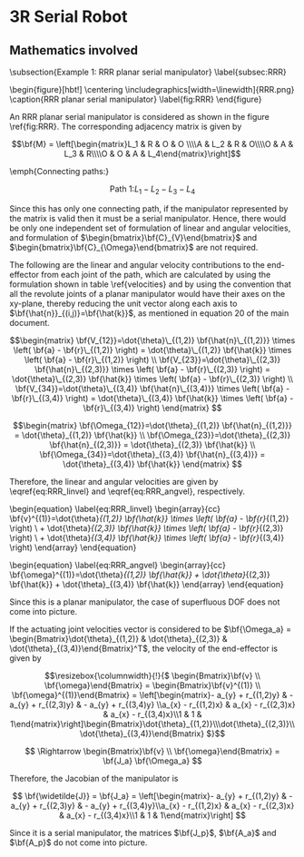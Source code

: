# 3R Serial Robot

## Mathematics involved

\subsection{Example 1: RRR planar serial manipulator}
\label{subsec:RRR}

\begin{figure}[hbt!]
  \centering
  \includegraphics[width=\linewidth]{RRR.png}
  \caption{RRR planar serial manipulator}
  \label{fig:RRR}
\end{figure}

An RRR planar serial manipulator is considered as shown in the figure \ref{fig:RRR}. The corresponding adjacency matrix is given by

$$\bf{M} = \left[\begin{matrix}L_1 & R & O & O \\\\A & L_2 & R & O\\\\O & A & L_3 & R\\\\O & O & A & L_4\end{matrix}\right]$$

\emph{Connecting paths:}

$$\text{Path 1:} L_1-L_2-L_3-L_4$$

Since this has only one connecting path, if the manipulator represented by the matrix is valid then it must be a serial manipulator. Hence, there would be only one independent set of formulation of linear and angular velocities, and formulation of $\begin{bmatrix}\bf{C}_{V}\end{bmatrix}$ and $\begin{bmatrix}\bf{C}_{\Omega}\end{bmatrix}$ are not required.

The following are the linear and angular velocity contributions to the end-effector from each joint of the path, which are calculated by using the formulation shown in table \ref{velocities} and by using the convention that all the revolute joints of a planar manipulator would have their axes on the xy-plane, thereby reducing the unit vector along each axis to $\bf{\hat{n}}_{(i,j)}=\bf{\hat{k}}$, as mentioned in equation 20 of the main document.

$$\begin{matrix}
  \bf{V_{12}}=\dot{\theta}\_{(1,2)} \bf{\hat{n}\_{(1,2)}} \times \left( \bf{a} - \bf{r}\_{(1,2)} \right) = \dot{\theta}\_{(1,2)} \bf{\hat{k}} \times \left( \bf{a} - \bf{r}\_{(1,2)} \right) \\
  \bf{V_{23}}=\dot{\theta}\_{(2,3)} \bf{\hat{n}\_{(2,3)}} \times \left( \bf{a} - \bf{r}\_{(2,3)} \right) = \dot{\theta}\_{(2,3)} \bf{\hat{k}} \times \left( \bf{a} - \bf{r}\_{(2,3)} \right) \\
  \bf{V_{34}}=\dot{\theta}\_{(3,4)} \bf{\hat{n}\_{(3,4)}} \times \left( \bf{a} - \bf{r}\_{(3,4)} \right) = \dot{\theta}\_{(3,4)} \bf{\hat{k}} \times \left( \bf{a} - \bf{r}\_{(3,4)} \right)
\end{matrix}
$$

$$\begin{matrix}
  \bf{\Omega_{12}}=\dot{\theta}_{(1,2)} \bf{\hat{n}_{(1,2)}} = \dot{\theta}_{(1,2)} \bf{\hat{k}} \\
  \bf{\Omega_{23}}=\dot{\theta}_{(2,3)} \bf{\hat{n}_{(2,3)}} = \dot{\theta}_{(2,3)} \bf{\hat{k}} \\
  \bf{\Omega_{34}}=\dot{\theta}_{(3,4)} \bf{\hat{n}_{(3,4)}} = \dot{\theta}_{(3,4)} \bf{\hat{k}}
\end{matrix}
$$

Therefore, the linear and angular velocities are given by \eqref{eq:RRR_linvel} and \eqref{eq:RRR_angvel}, respectively.

\begin{equation}
    \label{eq:RRR_linvel}
    \begin{array}{cc}
        \bf{v}^{(1)}=\dot{\theta}_{(1,2)} \bf{\hat{k}} \times \left( \bf{a} - \bf{r}_{(1,2)} \right) \\
        + \dot{\theta}_{(2,3)} \bf{\hat{k}} \times \left( \bf{a} - \bf{r}_{(2,3)} \right) \\
        + \dot{\theta}_{(3,4)} \bf{\hat{k}} \times \left( \bf{a} - \bf{r}_{(3,4)} \right)
    \end{array}
\end{equation}

\begin{equation}
        \label{eq:RRR_angvel}
    \begin{array}{cc}
        \bf{\omega}^{(1)}=\dot{\theta}_{(1,2)} \bf{\hat{k}} + \dot{\theta}_{(2,3)} \bf{\hat{k}} + \dot{\theta}_{(3,4)} \bf{\hat{k}}
    \end{array}
\end{equation}

Since this is a planar manipulator, the case of superfluous DOF does not come into picture.

If the actuating joint velocities vector is considered to be $\bf{\Omega_a} = \begin{Bmatrix}\dot{\theta}_{(1,2)} & \dot{\theta}_{(2,3)} & \dot{\theta}_{(3,4)}\end{Bmatrix}^T$, the velocity of the end-effector is given by











$$\resizebox{\columnwidth}{!}{$
\begin{Bmatrix}\bf{v} \\ \bf{\omega}\end{Bmatrix} = \begin{Bmatrix}\bf{v}^{(1)} \\ \bf{\omega}^{(1)}\end{Bmatrix} = \left[\begin{matrix}- a_{y} + r_{(1,2)y} & - a_{y} + r_{(2,3)y} & - a_{y} + r_{(3,4)y} \\a_{x} - r_{(1,2)x} & a_{x} - r_{(2,3)x} & a_{x} - r_{(3,4)x}\\1 & 1 & 1\end{matrix}\right]\begin{Bmatrix}\dot{\theta}_{(1,2)}\\\dot{\theta}_{(2,3)}\\\dot{\theta}_{(3,4)}\end{Bmatrix}
$}$$

$$
\Rightarrow \begin{Bmatrix}\bf{v} \\ \bf{\omega}\end{Bmatrix} = \bf{J_a} \bf{\Omega_a}
$$

Therefore, the Jacobian of the manipulator is

$$
\bf{\widetilde{J}} = \bf{J_a} = \left[\begin{matrix}- a_{y} + r_{(1,2)y} & - a_{y} + r_{(2,3)y} & - a_{y} + r_{(3,4)y}\\a_{x} - r_{(1,2)x} & a_{x} - r_{(2,3)x} & a_{x} - r_{(3,4)x}\\1 & 1 & 1\end{matrix}\right]
$$

Since it is a serial manipulator, the matrices $\bf{J_p}$, $\bf{A_a}$ and $\bf{A_p}$ do not come into picture.

